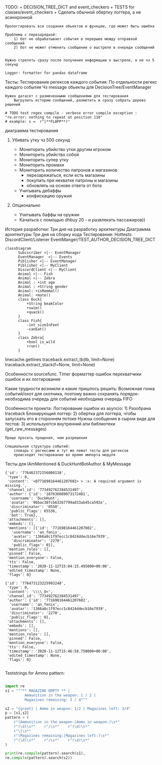 TODO:
    + DECISION_TREE_DICT and event_checkers
    + TESTS for classes/event_checkers
    + Сделать обычной обертку логгера, а не асинхронной
    
    Прологгировать все создания обьектов и функции, где может быть ошибка
    
    Проблема с перезарядкой:
        1) бот не обрабатывает события в перерыве между отправкой сообщений
        2) бот не может отменить сообщение о выстреле в очереди сообщений
    
        
    Нужно стрелять сразу после получения информации о выстреле, а не чз 5 секунд
    
    Logger: formatter for pandas dataframe

Тесты:
    Тестирование регексов каждого события:
        По отдельности регекс каждого события
        Чз message обьекты для DecisionTree/EventManager
        
    Нужен датасет с размеченными сообщениями для тестирования
        Выгрузить историю сообщений, разметить и сразу собрать дерево решений
    
    # TODO test regex compile - verbose error compile exception : "re.error: nothing to repeat at position 110"
    # example: s =  r"|**FLAPP**)"
    
диаграмма тестирования

1. Убивать утку чз 500 секунд
    + Мониторить убийство утки другим игроком
    + Мониторить убийство собой
    + Мониторить супер утку
    + Мониторить промахи
    + Мониторить количество патронов и магазинов
        - перезаряжаться, если есть магазины
        - покупать при нехватке патроны и магазины
        - обновлять на основе ответа от бота
    + Учитывать дебаффы
        - конфискацию оружия
    
2. Опционально
    + Учитывать баффы на оружии
    + Качаться с помощью dhbuy 20 - и развлекать пассажиров))

История разработки:
    Три дня на разработку архитектуры
        Диаграмма архитектуры
    Три дня на сборку кода
    Тестирование:
        Hottests:
            DiscordClient/Listener
            EventManger/TEST_AUTHOR_DECISION_TREE_DICT
            

    
```mermaid
classDiagram
      Subcscriber <|-- EventManager
      EventManager  <|-- Events
      Piblisher <|-- EventManager
      Piblisher <|-- MyClient
      DiscordClient <|-- MyClient
      Animal <|-- Fish
      Animal <|-- Zebra
      Animal : +int age
      Animal : +String gender
      Animal: +isMammal()
      Animal: +mate()
      class Duck{
          +String beakColor
          +swim()
          +quack()
      }
      class Fish{
          -int sizeInFeet
          -canEat()
      }
      class Zebra{
          +bool is_wild
          +run()
      }
```

linecache.getlines
traceback.extract_tb(tb, limit=None)
traceback.extract_stack(f=None, limit=None)

Особенности sourcefunc.
    Timer
    форматтер ошибок
    перехватчики ошибок и их логгирование
   
Какие трудности возникли и какие пришлось решить:
    Возможная гонка событий/охот для охотника, поэтому важно сохранять порядок- необходима очередь
    для событий необходима очередь FIFO

Особенности проекта:
    Логгирование ошибок из asyncio:
        1) Разобрана traceback
        Блокирующий логгер:
            2) обертка для логгера, чтобы запускать его в стороннем потоке
    Нужны сообщения в сыром виде для тестов:
        3) используются внутренний апи библиотеки (get_raw_messages)
    
    Проще просить прощения, чем разрешения
    
    Специальная структура событий:
        словарь с регексами и тут же лежат тесты для регексов
        происходит тестирование во время импорта модуля
    
Тесты для IAmMentioned & DuckHuntBotAuthor & MyMessage
```
{'id': '776462372156080138',
 'type': 0,
 'content': '<@771698164461207602> > :x: A required argument is missing.',
 'channel_id': '773492762384531497',
 'author': {'id': '187636089073172481',
  'username': 'DuckHunt',
  'avatar': '96bac38fcb632b7799ad33ab45ca592e',
  'discriminator': '0550',
  'public_flags': 65536,
  'bot': True},
 'attachments': [],
 'embeds': [],
 'mentions': [{'id': '771698164461207602',
   'username': 'an_fenix',
   'avatar': '1366a8c1f97ecc1c8424ddecb16e7939',
   'discriminator': '2270',
   'public_flags': 0}],
 'mention_roles': [],
 'pinned': False,
 'mention_everyone': False,
 'tts': False,
 'timestamp': '2020-11-12T15:04:15.495000+00:00',
 'edited_timestamp': None,
 'flags': 0}

{'id': '776473123225993248',
 'type': 0,
 'content': '\\\\_O<',
 'channel_id': '773492762384531497',
 'author': {'id': '771698164461207602',
  'username': 'an_fenix',
  'avatar': '1366a8c1f97ecc1c8424ddecb16e7939',
  'discriminator': '2270',
  'public_flags': 0},
 'attachments': [],
 'embeds': [],
 'mentions': [],
 'mention_roles': [],
 'pinned': False,
 'mention_everyone': False,
 'tts': False,
 'timestamp': '2020-11-12T15:46:58.750000+00:00',
 'edited_timestamp': None,
 'flags': 0}
 
 ```

Teststrings for Ammo pattern:
```python

import re
s1 = """** MAGAZINE EMPTY ** |
         Ammunition in the weapon: 1 / 2 |
         Magazines remaining: 3 / 4"""

s2 = "{greet} | Ammo in weapon: 1/2 | Magazines left: 3/4"
p = [s1,s2]
pattern = (
    r"(Ammunition in the weapon:|Ammo in weapon:)\s*"
    r"(\d)\s*"    r"/\s*"    r"(\d)\s*"
    r"\|\s*"
    r"(Magazines remaining:|Magazines left:)\s*"
    r"(\d)\s*"    r"/\s*"    r"(\d)\s*"
)

print(re.compile(pattern).search(s1),
re.compile(pattern).search(s2))
```      